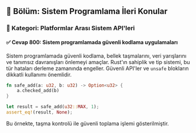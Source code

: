 ## 📘 Bölüm: Sistem Programlama İleri Konular  
### 🔹 Kategori: Platformlar Arası Sistem API'leri  
#### ✅ Cevap 800: Sistem programlamada güvenli kodlama uygulamaları

Sistem programlamada güvenli kodlama, bellek taşmalarını, veri yarışlarını ve tanımsız davranışları önlemeyi amaçlar. Rust'ın sahiplik ve tip sistemi, bu tür hataları derleme zamanında engeller. Güvenli API'ler ve `unsafe` blokların dikkatli kullanımı önemlidir.

```rust
fn safe_add(a: u32, b: u32) -> Option<u32> {
    a.checked_add(b)
}

let result = safe_add(u32::MAX, 1);
assert_eq!(result, None);
```
Bu örnekte, taşma kontrolü ile güvenli toplama işlemi gösterilmiştir.

